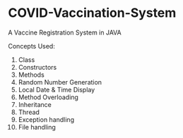 # COVID-Vaccination-System
A Vaccine Registration System in JAVA

Concepts Used:
1) Class
2) Constructors
3) Methods
4) Random Number Generation
5) Local Date & Time Display
6) Method Overloading
7) Inheritance
8) Thread
9) Exception handling
10) File handling
